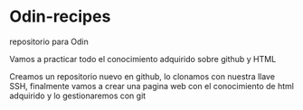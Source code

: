 # Odin-recipes
repositorio para Odin

Vamos a practicar todo el conocimiento adquirido sobre github y HTML

Creamos un repositorio nuevo en github, lo clonamos con nuestra llave SSH, finalmente vamos a crear una pagina web con el conocimiento de html adquirido y lo gestionaremos con git

